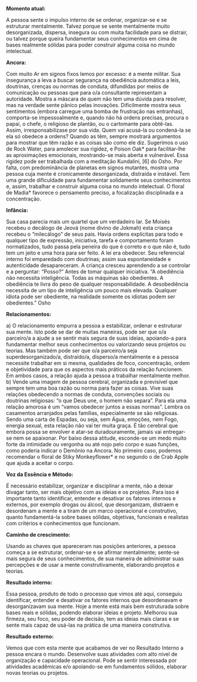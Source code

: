 **Momento atual:**

 A pessoa sente o impulso interno de se ordenar, organizar-se e se estruturar mentalmente. Talvez porque se sente mentalmente muito desorganizada, dispersa, insegura ou com muita facilidade para se distrair, ou talvez porque queira fundamentar seus conhecimentos em cima de bases realmente sólidas para poder construir alguma coisa no mundo intelectual. 


 **Ancora:** 

Com muito Ar em signos fixos lemos por excesso: é a mente militar. Sua insegurança a leva a buscar segurança na obediência automática a leis, doutrinas, crenças ou normas de conduta, difundidas por meios de comunicação ou pessoas que para o/a consultante representam a autoridade. Mostra a máscara de quem não tem uma dúvida para resolver, mas na verdade sente pânico pelas inovações. Dificilmente mostra seus sentimentos (embora carregue uma bomba de frustração nas entranhas), comporta-se impessoalmente e, quando não há ordens precisas, procura o papai, o chefe, o religioso de plantão, ou o cartomante para obtê-las. Assim, irresponsabilizase por sua vida. Quem vai acusá-la ou condená-la se ela só obedece a ordens? Quando as têm, sempre mostrará argumentos para mostrar que têm razão e as coisas são como ele diz. Sugerimos o uso de Rock Water, para amolecer sua rigidez, e Poison Oak* para facilitar-lhe as aproximações emocionais, mostrando-se mais aberta e vulnerável. Essa rigidez pode ser trabalhada com a meditação Kundalini, [6] do Osho. Por falta, com predominância de planetas em signos mutantes, mostra uma pessoa cuja mente é cronicamente desorganizada, distraída e instável. Tem uma grande dificuldade para fundamentar solidamente seus conhecimentos e, assim, trabalhar e construir alguma coisa no mundo intelectual. O floral de Madia* favorece o pensamento preciso, a focalização disciplinada e a concentração. 


**Infância:**

 Sua casa parecia mais um quartel que um verdadeiro lar. Se Moisés recebeu o decálogo de Jeová (nome divino de Jokmah) esta criança recebeu o “milecálogo” de seus pais. Havia ordens explícitas para todo e qualquer tipo de expressão, iniciativa, tarefa e comportamento foram normatizados, tudo passa pela peneira do que é correto e o que não é, tudo tem um jeito e uma hora para ser feito. A lei era obedecer. Seu referencial interno foi emparedado com doutrinas; assim sua espontaneidade e autenticidade desapareceram. A criança cresceu aprendendo a se controlar e a perguntar: “Posso?” Antes de tomar qualquer iniciativa. “A obediência não necessita inteligência. Todas as máquinas são obedientes. A obediência te livra do peso de qualquer responsabilidade. A desobediência necessita de um tipo de inteligência um pouco mais elevada. Qualquer idiota pode ser obediente, na realidade somente os idiotas podem ser obedientes.” Osho 


**Relacionamentos:**

 a) O relacionamento empurra a pessoa a estabilizar, ordenar e estruturar sua mente. Isto pode se dar de muitas maneiras, pode ser que o/a parceiro/a a ajude a se sentir mais segura de suas ideias, apoiando-a para fundamentar melhor seus conhecimentos ou valorizando seus projetos ou teorias. Mas também pode ser que o/a parceiro/a seja superdesorganizado/a, distraído/a, disperso/a mentalmente e a pessoa necessite trabalhar em si mesma, qualidades de foco, concentração, ordem e objetividade para que os aspectos mais práticos da relação funcionem. Em ambos casos, a relação ajuda a pessoa a trabalhar mentalmente melhor. b) Vende uma imagem de pessoa cerebral, organizada e previsível que sempre tem uma boa razão ou norma para fazer as coisas. Vive suas relações obedecendo a normas de conduta, convenções sociais ou doutrinas religiosas: “o que Deus une, o homem não separa”. Para ela uma relação amorosa é um “vamos obedecer juntos a essas normas”. Lembra os casamentos arranjados pelas famílias, especialmente se são religiosas. Sendo uma carta de Espadas, ou seja, sem Água, emoções, nem Fogo, energia sexual, esta relação não vai ter muita graça. É tão cerebral que embora possa se envolver e atar-se duradouramente, jamais vai entregar-se nem se apaixonar. Por baixo dessa atitude, esconde-se um medo muito forte da intimidade ou vergonha ou até nojo pelo corpo e suas funções, como poderia indicar o Demônio na Ancora. No primeiro caso, podemos recomendar o floral de Stiky Monkeyflower* e no segundo o de Crab Apple que ajuda a aceitar o corpo. 


**Voz da Essência e Método:**

 É necessário estabilizar, organizar e disciplinar a mente, não a deixar divagar tanto, ser mais objetivo com as ideias e os projetos. Para isso é importante tanto identificar, entender e desativar os fatores internos e externos, por exemplo drogas ou álcool, que desorganizam, distraem e desordenam a mente e a tiram de um marco operacional e construtivo, quanto fundamentá-la sobre bases sólidas, objetivas, funcionais e realistas com critérios e conhecimentos que funcionam. 


**Caminho de crescimento:**

 Usando as chaves que apareceram nas posições anteriores, a pessoa começa a se estruturar, ordenar-se e se afirmar mentalmente; sente-se mais segura de seus conhecimentos, de sua maneira de administrar suas percepções e de usar a mente construtivamente, elaborando projetos e teorias. 


**Resultado interno:**

 Essa pessoa, produto de todo o processo que vimos até aqui, conseguiu identificar, entender e desativar os fatores internos que desordenavam e desorganizavam sua mente. Hoje a mente está mais bem estruturada sobre bases reais e sólidas, podendo elaborar ideias e projeto. Melhorou sua firmeza, seu foco, seu poder de decisão, tem as ideias mais claras e se sente mais capaz de usá-las na prática de uma maneira construtiva. 


**Resultado externo:**

 Vemos que com esta mente que acabamos de ver no Resultado Interno a pessoa encara o mundo. Desenvolve suas atividades com alto nível de organização e capacidade operacional. Pode se sentir interessada por atividades acadêmicas e/o apoiando-se em fundamentos sólidos, elaborar novas teorias ou projetos.
